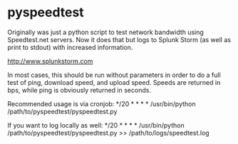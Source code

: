 pyspeedtest
==========
Originally was just a python script to test network bandwidth using
Speedtest.net servers. Now it does that but logs to Splunk Storm (as well
as print to stdout) with increased information.

http://www.splunkstorm.com

In most cases, this should be run without parameters in order to do a full test
of ping, download speed, and upload speed. Speeds are returned in bps, while
ping is obviously returned in seconds.

Recommended usage is via cronjob:
    */20 * * * * /usr/bin/python /path/to/pyspeedtest/pyspeedtest.py

If you want to log locally as well:
    */20 * * * * /usr/bin/python /path/to/pyspeedtest/pyspeedtest.py >> /path/to/logs/speedtest.log
